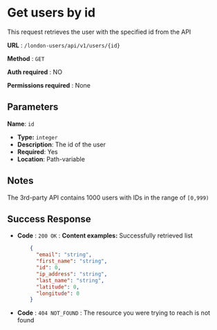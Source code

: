 # Get users by id

This request retrieves the user with the specified id from the API

**URL** : `/london-users/api/v1/users/{id}`

**Method** : `GET`

**Auth required** : NO

**Permissions required** : None

## Parameters

**Name**: `id`
* **Type:** `integer`
* **Description**: The id of the user
* **Required**: Yes
* **Location**: Path-variable


## Notes

The 3rd-party API contains 1000 users with IDs in the range of `[0,999)`

## Success Response

* **Code** : `200 OK` : **Content examples:**  Successfully retrieved list

  ```json
      {
        "email": "string",
        "first_name": "string",
        "id": 0,
        "ip_address": "string",
        "last_name": "string",
        "latitude": 0,
        "longitude": 0
      }
  ```
* **Code** : `404 NOT_FOUND` : The resource you were trying to reach is not found
